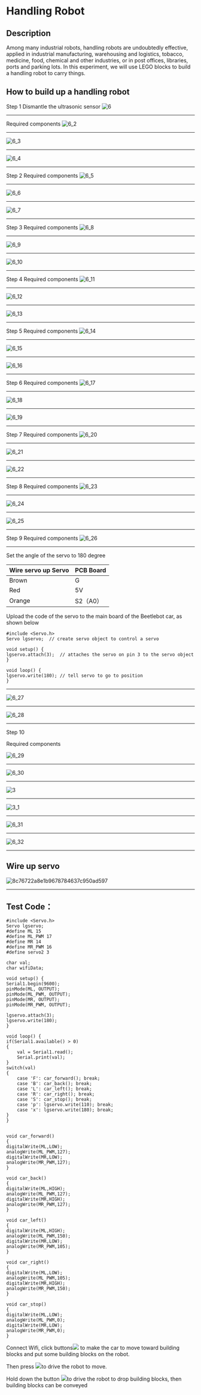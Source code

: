 # Handling Robot

## Description

Among many industrial robots, handling robots are undoubtedly effective, applied in industrial manufacturing, warehousing and logistics, tobacco, medicine, food, chemical and other industries, or in post offices, libraries, ports and parking lots. In this experiment, we will use LEGO blocks to build a handling robot to carry things.

## How to build up a handling robot

 Step 1
 Dismantle the ultrasonic sensor
![ 6](media/f05a58fdd61093240a78a884d2484bab.png)

------


 Required components
![6_2](media/1f8438657adee5ee0931a2e0db8c8d79.png)

------

![6_3](media/b9cb95a5c53ab96b85b41d648c19534f.png)

------

![6_4](media/502348fe825fa6e57cd61d1700c93c0f.png)

------


 Step 2
 Required components
![6_5](media/6ce5dc24243321d0d31e385997059e21.png)

------

![6_6](media/d33b93e264a8c2833ce2b3d4dcd91517.png)

------

![6_7](media/c9a151d3856720e100dabe436d62d230.png)

------


 Step 3
 Required components
![6_8](media/a2b2a96f444801e2da559161cc5b2b65.png)

------

![6_9](media/077d7de8e6260998b60e008593bff7e5.png)

------

![6_10](media/a9a493a264445b0feab48159837fe725.png)

------


 Step 4
 Required components
![6_11](media/a86c18982b0afaa1921a3b0072989a95.png)

------

![6_12](media/0f804e35e2f7dc6e2a028d21f21e392e.png)

------

![6_13](media/4a759b55f056a6cd9dfdee0cece5dfd1.png)

------


 Step 5
 Required components
![6_14](media/e99bf266cf59d343b34f2cca10de5b49.png)

------

![6_15](media/ce5e3e8e4548aba8fad60910214bcca6.png)

------

![6_16](media/9b2185eaf2f66f35b57754d5476b1ddd.png)

------


 Step 6
 Required components
![6_17](media/4dfd662862d57090e60b71b18cd3291f.png)

------

![6_18](media/7164d7dd08e97a62bc77ae08aadf1526.png)

------

![6_19](media/1cccaf2a536170c11bbc4cdf7683484a.png)

------


 Step 7
 Required components
![6_20](media/7d3e50e74ae36545217c4fa15a53d04e.png)

------

![6_21](media/7d32a51858167fd8aee486b72f287ae3.png)

------

![6_22](media/83dbaa2175018608dc84f4dda726fa96.png)

------


 Step 8
 Required components
![6_23](media/6e73265906657a00ca17c5323f65dcec.png)

------


![6_24](media/f60d276bb389be3c440b15adea292adf.png)

------

![6_25](media/86f43f7d15cfb6c4ac807423b2510de0.png)

------


 Step 9
 Required components
![6_26](media/df4b2ab9b8ad767b948de6f783a0cf42.png)

------



 Set the angle of the servo to 180 degree

|    Wire servo up Servo  |  PCB Board    |
| ---- | ---- |
|   Brown   |  G    |
|   Red   |   5V   |
|   Orange   |   S2（A0）   |

 Upload the code of the servo to the main board of the Beetlebot car, as shown below

    #include <Servo.h>
    Servo lgservo;  // create servo object to control a servo

    void setup() {
    lgservo.attach(3);  // attaches the servo on pin 3 to the servo object
    }

    void loop() {
    lgservo.write(180); // tell servo to go to position
    }


------

![6_27](media/014d0f844d18f7bbd2a80b7f1679fca1.png)

------

![6_28](media/e66813dd3c1884b0c1f65bdf3f5b8c48.png)

------




 Step 10

 Required components

![6_29](media/13c2436b53b5dab5f508e902bcb6b0cf.png)

------

![6_30](media/20149b66db795ce32fcb060a0823bab0.png)

------

![3](media/b97e180d74ce41e7293acfe85a0b1bd7.png)

------

![3_1](media/b1d1dd5fe42bc14bbf773e9e10cdcab9.png)

------

![6_31](media/87076fbdd533d91c88fa7ae5cd5df32e.png)

------

![6_32](media/89d2a853cf95635fae60b5ec48482d54.png)

------



## Wire up servo

![8c76722a8e1b9678784637c950ad597](media/3f637fbc0f6a056d188ef4e91c0483bd.jpeg)

------


## Test Code：

    #include <Servo.h>
    Servo lgservo;
    #define ML 15
    #define ML_PWM 17
    #define MR 14
    #define MR_PWM 16
    #define servo2 3

    char val;
    char wifiData;

    void setup() {
    Serial1.begin(9600);
    pinMode(ML, OUTPUT);
    pinMode(ML_PWM, OUTPUT);
    pinMode(MR, OUTPUT);
    pinMode(MR_PWM, OUTPUT);
    
    lgservo.attach(3);
    lgservo.write(180);
    }

    void loop() {
    if(Serial1.available() > 0)
    {
        val = Serial1.read();
        Serial.print(val);
    }
    switch(val)
    {
        case 'F': car_forward(); break;
        case 'B': car_back(); break;
        case 'L': car_left(); break;
        case 'R': car_right(); break;
        case 'S': car_stop(); break;
        case 'p': lgservo.write(110); break;
        case 'x': lgservo.write(180); break;
    }
    }


    void car_forward()
    {
    digitalWrite(ML,LOW);
    analogWrite(ML_PWM,127);
    digitalWrite(MR,LOW);
    analogWrite(MR_PWM,127);
    }

    void car_back()
    {
    digitalWrite(ML,HIGH);
    analogWrite(ML_PWM,127);
    digitalWrite(MR,HIGH);
    analogWrite(MR_PWM,127);
    }

    void car_left()
    {
    digitalWrite(ML,HIGH);
    analogWrite(ML_PWM,150);
    digitalWrite(MR,LOW);
    analogWrite(MR_PWM,105);
    }

    void car_right()
    {
    digitalWrite(ML,LOW);
    analogWrite(ML_PWM,105);
    digitalWrite(MR,HIGH);
    analogWrite(MR_PWM,150);
    }

    void car_stop()
    {
    digitalWrite(ML,LOW);
    analogWrite(ML_PWM,0);
    digitalWrite(MR,LOW);
    analogWrite(MR_PWM,0);
    }


Connect Wifi, click buttons![](media/5f365b2083f264b4ecfc5e68d07df287.png) to make the car to move toward building blocks and put some building blocks on the robot.

Then press ![](media/5f365b2083f264b4ecfc5e68d07df287.png)to drive the robot to move.

Hold down the button ![](media/0e62c323c0018af1a2824a120d447bda.png)to drive the robot to drop building blocks, then building blocks can be conveyed
